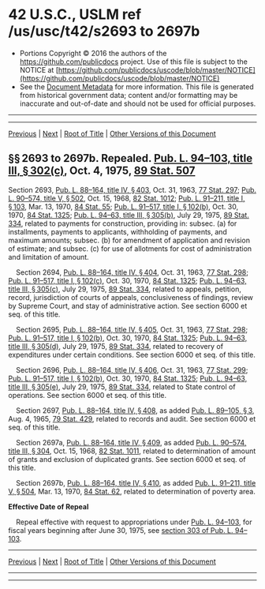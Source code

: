 ---
---

# 42 U.S.C., USLM ref /us/usc/t42/s2693 to 2697b

* Portions Copyright © 2016 the authors of the https://github.com/publicdocs project.
  Use of this file is subject to the NOTICE at [https://github.com/publicdocs/uscode/blob/master/NOTICE](https://github.com/publicdocs/uscode/blob/master/NOTICE)
* See the [Document Metadata](././../../../../..//README.md) for more information.
  This file is generated from historical government data; content and/or formatting may be inaccurate and out-of-date and should not be used for official purposes.

----------
----------

[Previous](./../../../../..//us/usc/t42/ch33/schIV/m__us_usc_t42_s2692.md) | [Next](./../../../../..//us/usc/t42/ch33/schV/m__us_usc_t42_ch33_schV.md) | [Root of Title](./../../../../../) | [Other Versions of this Document](https://publicdocs.github.io/go/links?ns=uslm&ref=%2Fus%2Fusc%2Ft42%2Fs2693+to+2697b)

## §§ 2693 to 2697b. Repealed. [Pub. L. 94–103, title III, § 302(c)][/us/pl/94/103/s302/c], Oct. 4, 1975, [89 Stat. 507][/us/stat/89/507]

Section 2693, [Pub. L. 88–164, title IV, § 403][/us/pl/88/164/s403], Oct. 31, 1963, [77 Stat. 297][/us/stat/77/297]; [Pub. L. 90–574, title V, § 502][/us/pl/90/574/s502], Oct. 15, 1968, [82 Stat. 1012][/us/stat/82/1012]; [Pub. L. 91–211, title I, § 103][/us/pl/91/211/s103], Mar. 13, 1970, [84 Stat. 55][/us/stat/84/55]; [Pub. L. 91–517, title I, § 102(b)][/us/pl/91/517/s102/b], Oct. 30, 1970, [84 Stat. 1325][/us/stat/84/1325]; [Pub. L. 94–63, title III, § 305(b)][/us/pl/94/63/s305/b], July 29, 1975, [89 Stat. 334][/us/stat/89/334], related to payments for construction, providing in: subsec. (a) for installments, payments to applicants, withholding of payments, and maximum amounts; subsec. (b) for amendment of application and revision of estimate; and subsec. (c) for use of allotments for cost of administration and limitation of amount.

    Section 2694, [Pub. L. 88–164, title IV, § 404][/us/pl/88/164/s404], Oct. 31, 1963, [77 Stat. 298][/us/stat/77/298]; [Pub. L. 91–517, title I, § 102(c)][/us/pl/91/517/s102/c], Oct. 30, 1970, [84 Stat. 1325][/us/stat/84/1325]; [Pub. L. 94–63, title III, § 305(c)][/us/pl/94/63/s305/c], July 29, 1975, [89 Stat. 334][/us/stat/89/334], related to appeals, petition, record, jurisdiction of courts of appeals, conclusiveness of findings, review by Supreme Court, and stay of administrative action. See section 6000 et seq. of this title.

    Section 2695, [Pub. L. 88–164, title IV, § 405][/us/pl/88/164/s405], Oct. 31, 1963, [77 Stat. 298][/us/stat/77/298]; [Pub. L. 91–517, title I, § 102(b)][/us/pl/91/517/s102/b], Oct. 30, 1970, [84 Stat. 1325][/us/stat/84/1325]; [Pub. L. 94–63, title III, § 305(d)][/us/pl/94/63/s305/d], July 29, 1975, [89 Stat. 334][/us/stat/89/334], related to recovery of expenditures under certain conditions. See section 6000 et seq. of this title.

    Section 2696, [Pub. L. 88–164, title IV, § 406][/us/pl/88/164/s406], Oct. 31, 1963, [77 Stat. 299][/us/stat/77/299]; [Pub. L. 91–517, title I, § 102(b)][/us/pl/91/517/s102/b], Oct. 30, 1970, [84 Stat. 1325][/us/stat/84/1325]; [Pub. L. 94–63, title III, § 305(e)][/us/pl/94/63/s305/e], July 29, 1975, [89 Stat. 334][/us/stat/89/334], related to State control of operations. See section 6000 et seq. of this title.

    Section 2697, [Pub. L. 88–164, title IV, § 408][/us/pl/88/164/s408], as added [Pub. L. 89–105, § 3][/us/pl/89/105/s3], Aug. 4, 1965, [79 Stat. 429][/us/stat/79/429], related to records and audit. See section 6000 et seq. of this title.

    Section 2697a, [Pub. L. 88–164, title IV, § 409][/us/pl/88/164/s409], as added [Pub. L. 90–574, title III, § 304][/us/pl/90/574/s304], Oct. 15, 1968, [82 Stat. 1011][/us/stat/82/1011], related to determination of amount of grants and exclusion of duplicated grants. See section 6000 et seq. of this title.

    Section 2697b, [Pub. L. 88–164, title IV, § 410][/us/pl/88/164/s410], as added [Pub. L. 91–211, title V, § 504][/us/pl/91/211/s504], Mar. 13, 1970, [84 Stat. 62][/us/stat/84/62], related to determination of poverty area.

 __Effective Date of Repeal__ 

    Repeal effective with request to appropriations under [Pub. L. 94–103][/us/pl/94/103], for fiscal years beginning after June 30, 1975, see [section 303 of Pub. L. 94–103][/us/pl/94/103/s303].

----------

[Previous](./../../../../..//us/usc/t42/ch33/schIV/m__us_usc_t42_s2692.md) | [Next](./../../../../..//us/usc/t42/ch33/schV/m__us_usc_t42_ch33_schV.md) | [Root of Title](./../../../../../) | [Other Versions of this Document](https://publicdocs.github.io/go/links?ns=uslm&ref=%2Fus%2Fusc%2Ft42%2Fs2693+to+2697b)

----------
----------

[/us/pl/94/103/s302/c]: https://publicdocs.github.io/go/links?ns=uslm&ref=%2Fus%2Fpl%2F94%2F103%2Fs302%2Fc
[/us/stat/89/507]: https://publicdocs.github.io/go/links?ns=uslm&ref=%2Fus%2Fstat%2F89%2F507
[/us/pl/88/164/s403]: https://publicdocs.github.io/go/links?ns=uslm&ref=%2Fus%2Fpl%2F88%2F164%2Fs403
[/us/stat/77/297]: https://publicdocs.github.io/go/links?ns=uslm&ref=%2Fus%2Fstat%2F77%2F297
[/us/pl/90/574/s502]: https://publicdocs.github.io/go/links?ns=uslm&ref=%2Fus%2Fpl%2F90%2F574%2Fs502
[/us/stat/82/1012]: https://publicdocs.github.io/go/links?ns=uslm&ref=%2Fus%2Fstat%2F82%2F1012
[/us/pl/91/211/s103]: https://publicdocs.github.io/go/links?ns=uslm&ref=%2Fus%2Fpl%2F91%2F211%2Fs103
[/us/stat/84/55]: https://publicdocs.github.io/go/links?ns=uslm&ref=%2Fus%2Fstat%2F84%2F55
[/us/pl/91/517/s102/b]: https://publicdocs.github.io/go/links?ns=uslm&ref=%2Fus%2Fpl%2F91%2F517%2Fs102%2Fb
[/us/stat/84/1325]: https://publicdocs.github.io/go/links?ns=uslm&ref=%2Fus%2Fstat%2F84%2F1325
[/us/pl/94/63/s305/b]: https://publicdocs.github.io/go/links?ns=uslm&ref=%2Fus%2Fpl%2F94%2F63%2Fs305%2Fb
[/us/stat/89/334]: https://publicdocs.github.io/go/links?ns=uslm&ref=%2Fus%2Fstat%2F89%2F334
[/us/pl/88/164/s404]: https://publicdocs.github.io/go/links?ns=uslm&ref=%2Fus%2Fpl%2F88%2F164%2Fs404
[/us/stat/77/298]: https://publicdocs.github.io/go/links?ns=uslm&ref=%2Fus%2Fstat%2F77%2F298
[/us/pl/91/517/s102/c]: https://publicdocs.github.io/go/links?ns=uslm&ref=%2Fus%2Fpl%2F91%2F517%2Fs102%2Fc
[/us/stat/84/1325]: https://publicdocs.github.io/go/links?ns=uslm&ref=%2Fus%2Fstat%2F84%2F1325
[/us/pl/94/63/s305/c]: https://publicdocs.github.io/go/links?ns=uslm&ref=%2Fus%2Fpl%2F94%2F63%2Fs305%2Fc
[/us/stat/89/334]: https://publicdocs.github.io/go/links?ns=uslm&ref=%2Fus%2Fstat%2F89%2F334
[/us/pl/88/164/s405]: https://publicdocs.github.io/go/links?ns=uslm&ref=%2Fus%2Fpl%2F88%2F164%2Fs405
[/us/stat/77/298]: https://publicdocs.github.io/go/links?ns=uslm&ref=%2Fus%2Fstat%2F77%2F298
[/us/pl/91/517/s102/b]: https://publicdocs.github.io/go/links?ns=uslm&ref=%2Fus%2Fpl%2F91%2F517%2Fs102%2Fb
[/us/stat/84/1325]: https://publicdocs.github.io/go/links?ns=uslm&ref=%2Fus%2Fstat%2F84%2F1325
[/us/pl/94/63/s305/d]: https://publicdocs.github.io/go/links?ns=uslm&ref=%2Fus%2Fpl%2F94%2F63%2Fs305%2Fd
[/us/stat/89/334]: https://publicdocs.github.io/go/links?ns=uslm&ref=%2Fus%2Fstat%2F89%2F334
[/us/pl/88/164/s406]: https://publicdocs.github.io/go/links?ns=uslm&ref=%2Fus%2Fpl%2F88%2F164%2Fs406
[/us/stat/77/299]: https://publicdocs.github.io/go/links?ns=uslm&ref=%2Fus%2Fstat%2F77%2F299
[/us/pl/91/517/s102/b]: https://publicdocs.github.io/go/links?ns=uslm&ref=%2Fus%2Fpl%2F91%2F517%2Fs102%2Fb
[/us/stat/84/1325]: https://publicdocs.github.io/go/links?ns=uslm&ref=%2Fus%2Fstat%2F84%2F1325
[/us/pl/94/63/s305/e]: https://publicdocs.github.io/go/links?ns=uslm&ref=%2Fus%2Fpl%2F94%2F63%2Fs305%2Fe
[/us/stat/89/334]: https://publicdocs.github.io/go/links?ns=uslm&ref=%2Fus%2Fstat%2F89%2F334
[/us/pl/88/164/s408]: https://publicdocs.github.io/go/links?ns=uslm&ref=%2Fus%2Fpl%2F88%2F164%2Fs408
[/us/pl/89/105/s3]: https://publicdocs.github.io/go/links?ns=uslm&ref=%2Fus%2Fpl%2F89%2F105%2Fs3
[/us/stat/79/429]: https://publicdocs.github.io/go/links?ns=uslm&ref=%2Fus%2Fstat%2F79%2F429
[/us/pl/88/164/s409]: https://publicdocs.github.io/go/links?ns=uslm&ref=%2Fus%2Fpl%2F88%2F164%2Fs409
[/us/pl/90/574/s304]: https://publicdocs.github.io/go/links?ns=uslm&ref=%2Fus%2Fpl%2F90%2F574%2Fs304
[/us/stat/82/1011]: https://publicdocs.github.io/go/links?ns=uslm&ref=%2Fus%2Fstat%2F82%2F1011
[/us/pl/88/164/s410]: https://publicdocs.github.io/go/links?ns=uslm&ref=%2Fus%2Fpl%2F88%2F164%2Fs410
[/us/pl/91/211/s504]: https://publicdocs.github.io/go/links?ns=uslm&ref=%2Fus%2Fpl%2F91%2F211%2Fs504
[/us/stat/84/62]: https://publicdocs.github.io/go/links?ns=uslm&ref=%2Fus%2Fstat%2F84%2F62
[/us/pl/94/103]: https://publicdocs.github.io/go/links?ns=uslm&ref=%2Fus%2Fpl%2F94%2F103
[/us/pl/94/103/s303]: https://publicdocs.github.io/go/links?ns=uslm&ref=%2Fus%2Fpl%2F94%2F103%2Fs303



